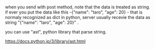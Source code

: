 when you send with post method, note that the data is treated as string.  
if ever you put the data like this -{"name": "taro", "age": 20} - that is normaly recognized as dict in python, server usually recevie the data as string "{"name": "taro", "age": 20}" .  

you can use "ast", python library that parse string.

https://docs.python.jp/3/library/ast.html
